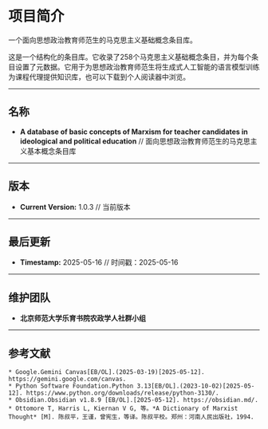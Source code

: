 # 项目简介
一个面向思想政治教育师范生的马克思主义基础概念条目库。<br>

这是一个结构化的条目库。它收录了258个马克思主义基础概念条目，并为每个条目设置了元数据。它用于为思想政治教育师范生将生成式人工智能的语言模型训练为课程代理提供知识库，也可以下载到个人阅读器中浏览。

---
## 名称
* **A database of basic concepts of Marxism for teacher candidates in ideological and political education**  // 面向思想政治教育师范生的马克思主义基本概念条目库
---
## 版本
* **Current Version:** 1.0.3 // 当前版本
---
## 最后更新
* **Timestamp:** 2025-05-16 // 时间戳：2025-05-16
---
## 维护团队
* **北京师范大学乐育书院农政学人社群小组**
---
## 参考文献
    * Google.Gemini Canvas[EB/OL].(2025-03-19)[2025-05-12]. https://gemini.google.com/canvas.
    * Python Software Foundation.Python 3.13[EB/OL].(2023-10-02)[2025-05-12]. https://www.python.org/downloads/release/python-3130/.
    * Obsidian.Obsidian v1.8.9 [EB/OL].[2025-05-12]. https://obsidian.md/.
    * Ottomore T, Harris L, Kiernan V G, 等。*A Dictionary of Marxist Thought* [M]. 陈叔平，王谨，曾宪生，等译。陈叔平校。郑州：河南人民出版社，1994.
